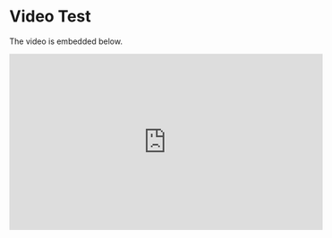 # Video Test
The video is embedded below.

<iframe width="560" height="315" src="https://www.youtube.com/embed/-XQhSPvUcDM" title="YouTube video player" frameborder="0" allow="accelerometer; autoplay; clipboard-write; encrypted-media; gyroscope; picture-in-picture" allowfullscreen></iframe>